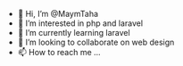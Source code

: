 - 👋 Hi, I’m @MaymTaha
- 👀 I’m interested in php and laravel
- 🌱 I’m currently learning laravel
- 💞️ I’m looking to collaborate on web design
- 📫 How to reach me ...

<!---
MaymTaha/MaymTaha is a ✨ special ✨ repository because its `README.md` (this file) appears on your GitHub profile.
You can click the Preview link to take a look at your changes.
--->
